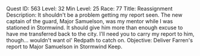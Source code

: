 Quest ID: 563
Level: 32
Min Level: 25
Race: 77
Title: Reassignment
Description: It shouldn't be a problem getting my report seen. The new captain of the guard, Major Samuelson, was my mentor while I was stationed in Stormwind. It should give him more than enough excuse to have me transferred back to the city. I'll need you to carry my report to him, though... wouldn't want ol' Redpath to catch on.
Objective: Deliver Farren's report to Major Samuelson in Stormwind Keep.
